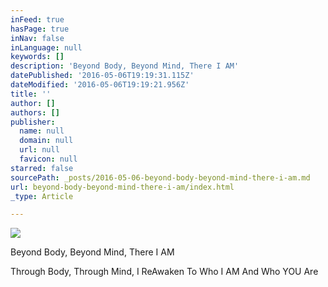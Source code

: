 ```yaml
---
inFeed: true
hasPage: true
inNav: false
inLanguage: null
keywords: []
description: 'Beyond Body, Beyond Mind, There I AM'
datePublished: '2016-05-06T19:19:31.115Z'
dateModified: '2016-05-06T19:19:21.956Z'
title: ''
author: []
authors: []
publisher:
  name: null
  domain: null
  url: null
  favicon: null
starred: false
sourcePath: _posts/2016-05-06-beyond-body-beyond-mind-there-i-am.md
url: beyond-body-beyond-mind-there-i-am/index.html
_type: Article

---
```

![](https://the-grid-user-content.s3-us-west-2.amazonaws.com/a108c043-3b20-432d-92b2-2284b4996d63.jpg)

Beyond Body, Beyond Mind, There I AM

Through Body, Through Mind, I ReAwaken To Who I AM And Who YOU Are
